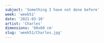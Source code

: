 ```yaml
---
subject: 'Something I have not done before'
week: 'week51'
date: '2021-03-10'
artist: 'Charles'
dimensions: '60x60 cm'
slug: 'week51/Charles.jpg'
---
```

